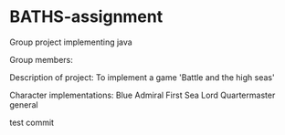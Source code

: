 # BATHS-assignment

Group project implementing java

Group members:

Description of project:
To implement a game 'Battle and the high seas'

Character implementations:
Blue Admiral
First Sea Lord
Quartermaster general

test commit
